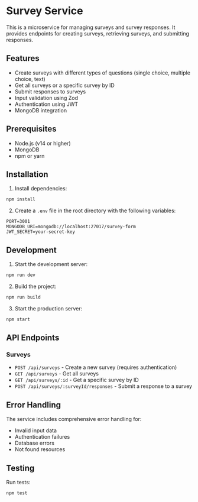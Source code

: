 # Survey Service

This is a microservice for managing surveys and survey responses. It provides endpoints for creating surveys, retrieving surveys, and submitting responses.

## Features

- Create surveys with different types of questions (single choice, multiple choice, text)
- Get all surveys or a specific survey by ID
- Submit responses to surveys
- Input validation using Zod
- Authentication using JWT
- MongoDB integration

## Prerequisites

- Node.js (v14 or higher)
- MongoDB
- npm or yarn

## Installation

1. Install dependencies:
```bash
npm install
```

2. Create a `.env` file in the root directory with the following variables:
```
PORT=3001
MONGODB_URI=mongodb://localhost:27017/survey-form
JWT_SECRET=your-secret-key
```

## Development

1. Start the development server:
```bash
npm run dev
```

2. Build the project:
```bash
npm run build
```

3. Start the production server:
```bash
npm start
```

## API Endpoints

### Surveys

- `POST /api/surveys` - Create a new survey (requires authentication)
- `GET /api/surveys` - Get all surveys
- `GET /api/surveys/:id` - Get a specific survey by ID
- `POST /api/surveys/:surveyId/responses` - Submit a response to a survey

## Error Handling

The service includes comprehensive error handling for:
- Invalid input data
- Authentication failures
- Database errors
- Not found resources

## Testing

Run tests:
```bash
npm test
``` 